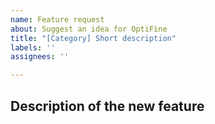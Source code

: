 ```yaml
---
name: Feature request
about: Suggest an idea for OptiFine
title: "[Category] Short description"
labels: ''
assignees: ''

---
```


## Description of the new feature
<!-- Please provide as much detail as possible -->
